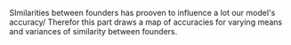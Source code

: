 SImilarities between founders has prooven to influence a lot our model's accuracy/ Therefor this part draws a map of accuracies for varying means and variances of similarity between founders.
